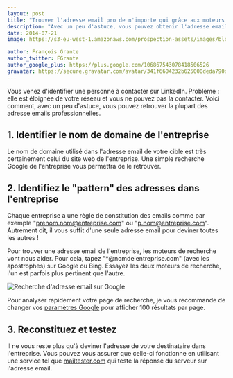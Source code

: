 ```yaml
---
layout: post
title: "Trouver l'adresse email pro de n'importe qui grâce aux moteurs de recherche"
description: "Avec un peu d'astuce, vous pouvez obtenir l'adresse email d'à peu près n'importe qui."
date: 2014-07-21
image: https://s3-eu-west-1.amazonaws.com/prospection-assets/images/blog/google_search.png

author: François Grante
author_twitter: FGrante
author_google_plus: https://plus.google.com/106867543078418506526
gravatar: https://secure.gravatar.com/avatar/341f6604232b625000deda790d8d39cd?d=mm&s=30&r=G
---
```



Vous venez d'identifier une personne à contacter sur LinkedIn. Problème : elle est éloignée de votre réseau et vous ne pouvez pas la contacter. Voici comment, avec un peu d'astuce, vous pouvez retrouver la plupart des adresse emails professionnelles.

## 1. Identifier le nom de domaine de l'entreprise

Le nom de domaine utilisé dans l'adresse email de votre cible est très certainement celui du site web de l'entreprise. Une simple recherche Google de l'entreprise vous permettra de le retrouver.

## 2. Identifiez le "pattern" des adresses dans l'entreprise

Chaque entreprise a une règle de constitution des emails comme par exemple "prenom.nom@entreprise.com" ou "p.nom@entreprise.com". Autrement dit, il vous suffit d'une seule adresse email pour deviner toutes les autres !

Pour trouver une adresse email de l'entreprise, les moteurs de recherche vont nous aider. Pour cela, tapez "\*@nomdelentreprise.com" (avec les apostrophes) sur Google ou Bing. Essayez les deux moteurs de recherche, l'un est parfois plus pertinent que l'autre.

<img class="img-responsive" src="https://s3-eu-west-1.amazonaws.com/prospection-assets/images/blog/recherche_email_google.png" alt="Recherche d'adresse email sur Google" />

Pour analyser rapidement votre page de recherche, je vous recommande de changer vos <a href="https://www.google.fr/preferences" target="_blank">paramètres Google</a> pour afficher 100 résultats par page.

## 3. Reconstituez et testez

Il ne vous reste plus qu'à deviner l'adresse de votre destinataire dans l'entreprise. Vous pouvez vous assurer que celle-ci fonctionne en utilisant une service tel que <a href="http://mailtester.com/" target="_blank">mailtester.com</a> qui teste la réponse du serveur sur l'adresse email.